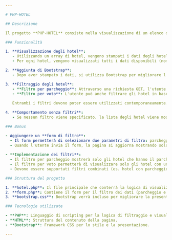 ```yaml
---

# PHP-HOTEL

## Descrizione

Il progetto **PHP-HOTEL** consiste nella visualizzazione di un elenco di hotel, con la possibilità di filtrare i risultati in base alla disponibilità di parcheggio e al punteggio dell'hotel (numero di stelle). Si parte con una stampa semplice dei dati, per poi passare a un'implementazione più avanzata con l'uso di Bootstrap per il layout e un form per filtrare i risultati.

### Funzionalità

1. **Visualizzazione degli hotel**:
   - Utilizzando un array di hotel, vengono stampati i dati degli hotel in una pagina PHP.
   - Per ogni hotel, vengono visualizzati tutti i dati disponibili (nome, parcheggio, voto, ecc.).

2. **Aggiunta di Bootstrap**:
   - Dopo aver stampato i dati, si utilizza Bootstrap per migliorare l'aspetto della visualizzazione, mostrando le informazioni in una tabella.

3. **Filtraggio degli hotel**:
   - **Filtro per parcheggio**: Attraverso una richiesta GET, l'utente può filtrare gli hotel che dispongono di parcheggio (indicato con "Sì" o "No").
   - **Filtro per voto**: L'utente può anche filtrare gli hotel in base al loro voto (numero di stelle). Inserendo un valore (ad esempio 3), vengono mostrati solo gli hotel con un voto pari o superiore.
   
   Entrambi i filtri devono poter essere utilizzati contemporaneamente.

4. **Comportamento senza filtri**:
   - Se nessun filtro viene specificato, la lista degli hotel viene mostrata come in precedenza, senza alcuna selezione.

### Bonus

- Aggiungere un **form di filtro**:
  - Il form permetterà di selezionare due parametri di filtro: parcheggio e voto.
  - Quando l'utente invia il form, la pagina si aggiorna mostrando solo gli hotel che soddisfano i criteri di filtro.
  
- **Implementazione dei filtri**:
  - Il filtro per parcheggio mostrerà solo gli hotel che hanno il parcheggio disponibile.
  - Il filtro per voto permetterà di visualizzare solo gli hotel con un voto uguale o maggiore di quello selezionato.
  - Devono essere supportati filtri combinati (es. hotel con parcheggio e almeno 3 stelle).

### Struttura del progetto

1. **hotel.php**: Il file principale che conterrà la logica di visualizzazione degli hotel.
2. **form.php**: Contiene il form per il filtro dei dati (parcheggio e voto).
3. **bootstrap.css**: Bootstrap verrà incluso per migliorare la presentazione dei dati.

### Tecnologie utilizzate

- **PHP**: Linguaggio di scripting per la logica di filtraggio e visualizzazione.
- **HTML**: Struttura del contenuto della pagina.
- **Bootstrap**: Framework CSS per lo stile e la presentazione.

--- 
```

